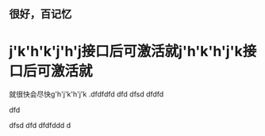 很好，百记忆<br>
----------
j'k'h'k'j'h'j接口后可激活就j'h'k'h'j'k接口后可激活就
===
就很快会尽快g'h'j'k'h'j'k
.dfdfdfd
dfd
dfsd
   dfdfd
   
   
   dfd
   
dfsd
dfd
dfdfddd
d
